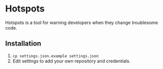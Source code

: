 # Hotspots

Hotspots is a tool for warning developers when they change troublesome code. 

## Installation

1. `cp settings.json.example settings.json`
1. Edit settings to add your own repository and credentials.
